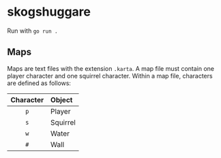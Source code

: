 # skogshuggare

Run with `go run .`

## Maps
Maps are text files with the extension `.karta`. A map file must contain one player character and one squirrel character. Within a map file, characters are defined as follows:

| Character | Object |
| :-: | :- |
|`p` | Player |
|`s` | Squirrel |
|`w` | Water |
|`#` | Wall |